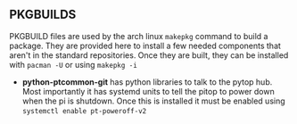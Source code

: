 ## PKGBUILDS

PKGBUILD files are used by the arch linux `makepkg` command to build a package. They are provided here to install a few needed components that aren't in the standard repositories. Once they are built, they can be installed with `pacman -U` or using `makepkg -i`


- **python-ptcommon-git** has python libraries to talk to the pytop hub. Most importantly it has systemd units to tell the pitop to power down when the pi is shutdown. Once this is installed it must be enabled using `systemctl enable pt-poweroff-v2`
